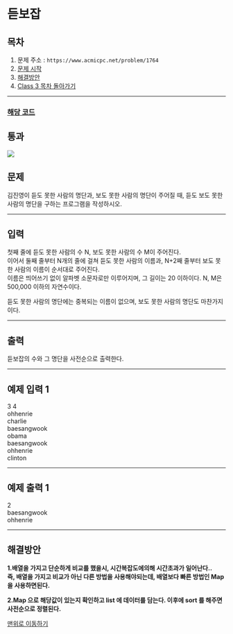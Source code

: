 # 듣보잡

## 목차

1. 문제 주소 : `https://www.acmicpc.net/problem/1764`
2. [문제 시작](#문제)
3. [해결방안](#해결방안)
4. [Class 3 목차 돌아가기](../README.md)
___

### [해당 코드](./듣보잡.java)

## 통과

<img src="https://github.com/user-attachments/assets/d4b955fd-26b8-4f61-a544-db75dd1d2164">

## 문제

김진영이 듣도 못한 사람의 명단과, 보도 못한 사람의 명단이 주어질 때, 듣도 보도 못한 사람의 명단을 구하는 프로그램을 작성하시오.

___

## 입력

첫째 줄에 듣도 못한 사람의 수 N, 보도 못한 사람의 수 M이 주어진다.<br>
이어서 둘째 줄부터 N개의 줄에 걸쳐 듣도 못한 사람의 이름과, N+2째 줄부터 보도 못한 사람의 이름이 순서대로 주어진다.<br>
이름은 띄어쓰기 없이 알파벳 소문자로만 이루어지며, 그 길이는 20 이하이다. N, M은 500,000 이하의 자연수이다.

듣도 못한 사람의 명단에는 중복되는 이름이 없으며, 보도 못한 사람의 명단도 마찬가지이다.

___
## 출력

듣보잡의 수와 그 명단을 사전순으로 출력한다.

___

## 예제 입력 1

3 4 <br>
ohhenrie <br>
charlie <br>
baesangwook <br>
obama <br>
baesangwook <br>
ohhenrie <br>
clinton

---

## 예제 출력 1

2 <br>
baesangwook <br>
ohhenrie

---

## 해결방안
**1.배열을 가지고 단순하게 비교를 했을시, 시간복잡도에의해 시간초과가 일어난다..** <br>
**즉, 배열을 가지고 비교가 아닌 다른 방법을 사용해야되는데, 배열보다 빠른 방법인 Map 을 사용하면된다.** <br>

**2.Map 으로 해당값이 있는지 확인하고 list 에 데이터를 담는다. 이후에 sort 를 해주면 사전순으로 정렬된다.** <br>

[맨위로 이동하기](#듣보잡)